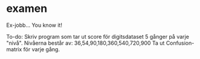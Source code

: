 # examen
Ex-jobb... You know it!

To-do:
Skriv program som tar ut score för digitsdataset 5 gånger på varje "nivå". Nivåerna består av: 36,54,90,180,360,540,720,900
Ta ut Confusion-matrix för varje gång.
